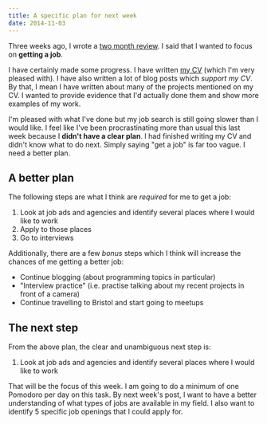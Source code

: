 ```yaml
---
title: A specific plan for next week
date: 2014-11-03
---
```


Three weeks ago, I wrote a [two month review](/two-months-of-blogging/). I said that I wanted to focus on **getting a job**.


I have certainly made some progress. I have written [my CV](/cv/) (which I'm very pleased with). I have also written a lot of blog posts which *support my CV*. By that, I mean I have written about many of the projects mentioned on my CV. I wanted to provide evidence that I'd actually done them and show more examples of my work. 

I'm pleased with what I've done but my job search is still going slower than I would like. I feel like I've been procrastinating more than usual this last week because I **didn't have a clear plan**. I had finished writing my CV and didn't know what to do next. Simply saying "get a job" is far too vague. I need a better plan. 

## A better plan

The following steps are what I think are *required* for me to get a job:

1. Look at job ads and agencies and identify several places where I would like to work
2. Apply to those places
3. Go to interviews

Additionally, there are a few *bonus* steps which I think will increase the chances of me getting a better job:

- Continue blogging (about programming topics in particular)
- "Interview practice" (i.e. practise talking about my recent projects in front of a camera)
- Continue travelling to Bristol and start going to meetups

## The next step

From the above plan, the clear and unambiguous next step is:

1. Look at job ads and agencies and identify several places where I would like to work

That will be the focus of this week. I am going to do a minimum of one Pomodoro per day on this task. By next week's post, I want to have a better understanding of what types of jobs are available in my field. I also want to identify 5 specific job openings that I could apply for. 
